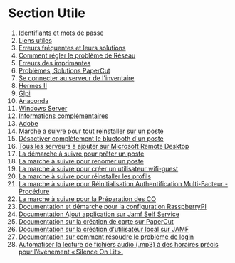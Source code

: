 <!--
Author:		    Noa Chouriberry
Date:		    22.05.2023
Description:	Mise à jour de la page de la section Utile
-->

# Section Utile

1. [Identifiants et mots de passe](/Utilemdp.md)
2. [Liens utiles](/UtileLiensUtiles.md)
3. [Erreurs fréquentes et leurs solutions](/UtileErreursFrequentes.md)
4. [Comment régler le problème de Réseau](/UtileFixReseau.md)
5. [Erreurs des imprimantes](/UtileErreursImprimante.md)
6. [Problèmes, Solutions PaperCut](/UtilePaperCut.md)
7. [Se connecter au serveur de l'inventaire](/UtileInventaire.md)
8. [Hermes II](/Utilehermes.md)
9. [Glpi](/UtileGlpi.md)
10. [Anaconda](/UtileAnaconda.md)
11. [Windows Server](/UtileWindowsServer.md)
12. [Informations complémentaires](/UtileInformationComplementaire.md)
13. [Adobe](/UtileAdobe.md)
14. [Marche a suivre pour tout reinstaller sur un poste](/UtileReinstallMac.md)
15. [Désactiver complètement le bluetooth d'un poste](/UtileDisableBluetooth.md)
16. [Tous les serveurs à ajouter sur Microsoft Remote Desktop](/UtileRemoteDesktopServers.md)
17. [La démarche à suivre pour prêter un poste](/UtileOrdiPret.md)
18. [La marche à suivre pour renomer un poste](/UtileRenameComuter.md)
19. [La marche à suivre pour créer un utilisateur wifi-guest](/UtileWifiGuest.md)
20. [La marche à suivre pour réinstaller les profils](/UtileReinstallerProfiles.md)
21. [La marche à suivre pour Réinitialisation Authentification Multi-Facteur - Procédure](/UtileMFA.md)
22. [La marche à suivre pour la Préparation des CO](/UtilePreparationCO.md)
22. [Documentation et démarche pour la configuration RasspberryPI](/UtileRasspberryPI.md)
23. [Documentation Ajout application sur Jamf Self Service](/UtileSelfService.md)
24. [Documentation sur la création de carte sur PaperCut](/UtileCartePaperCut.md)
25. [Documentation sur la création d'utilisateur local sur JAMF](/UtileCreateUser.md)
26. [Documentation sur comment résoudre le problème de login ](/UtileProblemUserLogin.md)
27. [Automatiser la lecture de fichiers audio (.mp3) à des horaires précis pour l’événement « Silence On Lit ». ](/UtileSpo.md)